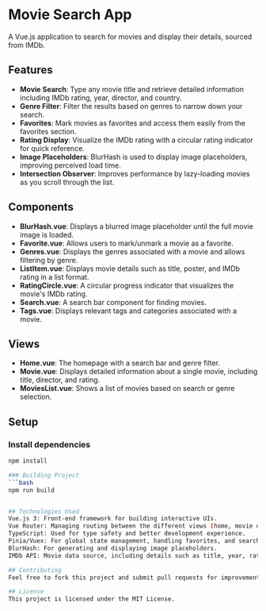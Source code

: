 # Movie Search App

A Vue.js application to search for movies and display their details, sourced from IMDb.

## Features
- **Movie Search**: Type any movie title and retrieve detailed information including IMDb rating, year, director, and country.
- **Genre Filter**: Filter the results based on genres to narrow down your search.
- **Favorites**: Mark movies as favorites and access them easily from the favorites section.
- **Rating Display**: Visualize the IMDb rating with a circular rating indicator for quick reference.
- **Image Placeholders**: BlurHash is used to display image placeholders, improving perceived load time.
- **Intersection Observer**: Improves performance by lazy-loading movies as you scroll through the list.

## Components
- **BlurHash.vue**: Displays a blurred image placeholder until the full movie image is loaded.
- **Favorite.vue**: Allows users to mark/unmark a movie as a favorite.
- **Genres.vue**: Displays the genres associated with a movie and allows filtering by genre.
- **ListItem.vue**: Displays movie details such as title, poster, and IMDb rating in a list format.
- **RatingCircle.vue**: A circular progress indicator that visualizes the movie's IMDb rating.
- **Search.vue**: A search bar component for finding movies.
- **Tags.vue**: Displays relevant tags and categories associated with a movie.

## Views
- **Home.vue**: The homepage with a search bar and genre filter.
- **Movie.vue**: Displays detailed information about a single movie, including title, director, and rating.
- **MoviesList.vue**: Shows a list of movies based on search or genre selection.

## Setup

### Install dependencies
```bash
npm install

### Building Project 
```bash
npm run build


## Technologies Used
Vue.js 3: Front-end framework for building interactive UIs.
Vue Router: Managing routing between the different views (home, movie details, etc.).
TypeScript: Used for type safety and better development experience.
Pinia/Vuex: For global state management, handling favorites, and search results.
BlurHash: For generating and displaying image placeholders.
IMDb API: Movie data source, including details such as title, year, rating, and more.

## Contributing
Feel free to fork this project and submit pull requests for improvements or additional features.

## License
This project is licensed under the MIT License.


